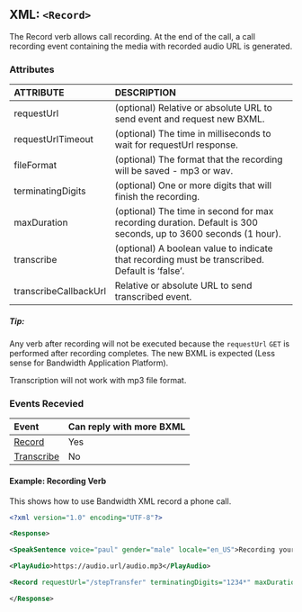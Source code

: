 
## XML: `<Record>`
The Record verb allows call recording. At the end of the call, a call recording event containing the media with recorded audio URL is generated.


### Attributes
| ATTRIBUTE             | DESCRIPTION                                                                                                    |
|:----------------------|:---------------------------------------------------------------------------------------------------------------|
| requestUrl            | (optional) Relative or absolute URL to send event and request new BXML.                                        |
| requestUrlTimeout     | (optional) The time in milliseconds to wait for requestUrl response.                                           |
| fileFormat            | (optional) The format that the recording will be saved - mp3 or wav.                                           |
| terminatingDigits     | (optional) One or more digits that will finish the recording.                                                  |
| maxDuration           | (optional) The time in second for max recording duration. Default is 300 seconds, up to 3600 seconds (1 hour). |
| transcribe            | (optional) A boolean value to indicate that recording must be transcribed. Default is ‘false’.                 |
| transcribeCallbackUrl | Relative or absolute URL to send transcribed event.                                                            |

##### Tip:
Any verb after recording will not be executed because the `requestUrl` <code class="get">GET</code> is performed after recording completes. The new BXML is expected (Less sense for Bandwidth Application Platform).

<aside class="alert general small">
<p>
Transcription will not work with mp3 file format.
</p>
</aside>

### Events Recevied

| Event                              | Can reply with more BXML |
|:-----------------------------------|:-------------------------|
| [Record](events/recording.md)      | Yes                      |
| [Transcribe](events/transcribe.md) | No                       |


#### Example: Recording Verb
This shows how to use Bandwidth XML record a phone call.

```XML
<?xml version="1.0" encoding="UTF-8"?>

<Response>

<SpeakSentence voice="paul" gender="male" locale="en_US">Recording your call, type 1 2 3 4 * to stop recording</SpeakSentence>

<PlayAudio>https://audio.url/audio.mp3</PlayAudio>

<Record requestUrl="/stepTransfer" terminatingDigits="1234*" maxDuration="60" transcribe="true" transcribeCallbackUrl="https://transcribe.url/result"/ >

</Response>
```
